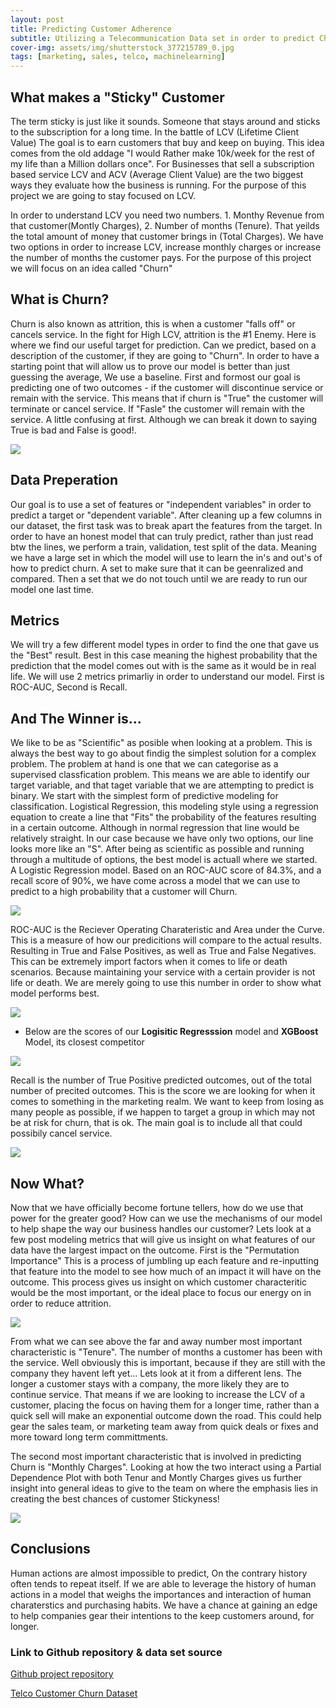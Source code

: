 ```yaml
---
layout: post
title: Predicting Customer Adherence
subtitle: Utilizing a Telecommunication Data set in order to predict Churn
cover-img: assets/img/shutterstock_377215789_0.jpg
tags: [marketing, sales, telco, machinelearning]
---
```


## What makes a "Sticky" Customer

The term sticky is just like it sounds. Someone that stays around and sticks to the subscription for a long time. In the battle of LCV (Lifetime Client Value) The goal is to earn customers that buy and keep on buying. This idea comes from the old addage "I would Rather make 10k/week for the rest of my life than a Million dollars once". For Businesses that sell a subscription based service LCV and ACV (Average Client Value) are the two biggest ways they evaluate how the business is running. For the purpose of this project we are going to stay focused on LCV. 

In order to understand LCV you need two numbers. 1. Monthy Revenue from that customer(Montly Charges), 2. Number of months (Tenure). That yeilds the total amount of money that customer brings in (Total Charges). We have two options in order to increase LCV, increase monthly charges or increase the number of months the customer pays. For the purpose of this project we will focus on an idea called "Churn"

## What is Churn?

Churn is also known as attrition, this is when a customer "falls off" or cancels service. In the fight for High LCV, attrition is the #1 Enemy. Here is where we find our useful target for prediction. Can we predict, based on a description of the customer, if they are going to "Churn". In order to have a starting point that will allow us to prove our model is better than just guessing the average, We use a baseline. First and formost our goal is predicting one of two outcomes - if the customer will discontinue service or remain with the service. This means that if churn is "True" the customer will terminate or cancel service. If "Fasle" the customer will remain with the service. A little confusing at first. Although we can break it down to saying True is bad and False is good!. 

<img src="/assets/img/carbon (1).png">

## Data Preperation

Our goal is to use a set of features or "independent variables" in order to predict a target or "dependent variable". After cleaning up a few columns in our dataset, the first task was to break apart the features from the target. In order to have an honest model that can truly predict, rather than just read btw the lines, we perform a train, validation, test split of the data. Meaning we have a large set in which the model will use to learn the in's and out's of how to predict churn. A set to make sure that it can be geenralized and compared. Then a set that we do not touch until we are ready to run our model one last time.

## Metrics

We will try a few different model types in order to find the one that gave us the "Best" result. Best in this case meaning the highest probability that the prediction that the model comes out with is the same as it would be in real life. We will use 2 metrics primarliy in order to understand our model. First is ROC-AUC, Second is Recall.

## And The Winner is...

We like to be as "Scientific" as posible when looking at a problem. This is always the best way to go about findig the simplest solution for a complex problem. The problem at hand is one that we can categorise as a supervised classfication problem. This means we are able to identify our target variable, and that taget variable that we are attempting to predict is binary. We start with the simplest form of predictive modeling for classification. Logistical Regression, this modeling style using a regression equation to create a line that "Fits" the probability of the features resulting in a certain outcome. Although in normal regression that line would be relatively straight. In our case because we have only two options, our line looks more like an "S". After being as scientific as possible and running through a multitude of options, the best model is actuall where we started. A Logistic Regression model. Based on an ROC-AUC score of 84.3%, and a recall score of 90%, we have come across a model that we can use to predict to a high probability that a customer will Churn.

<img src="/assets/img/lin model.png"> 

ROC-AUC is the Reciever Operating Charateristic and Area under the Curve. This is a measure of how our predicitions will compare to the actual results. Resulting in True and False Positives, as well as True and False Negatives. This can be extremely import factors when it comes to life or death scenarios. Because maintaining your service with a certain provider is not life or death. We are merely going to use this number in order to show what model performs best. 

<img src="/assets/img/ROC-AUC-curve.png">

- Below are the scores of our **Logisitic Regresssion** model and **XGBoost** Model, its closest competitor

<img src="/assets/img/ROC-AUC-carbon.png">

Recall is the number of True Positive predicted outcomes, out of the total number of precited outcomes. This is the score we are looking for when it comes to something in the marketing realm. We want to keep from losing as many people as possible, if we happen to target a group in which may not be at risk for churn, that is ok. The main goal is to include all that could possibily cancel service.  

<img src="/assets/img/carbon (2).png">

## Now What? 

Now that we have officially become fortune tellers, how do we use that power for the greater good? How can we use the mechanisms of our model to help shape the way our business handles our customer? Lets look at a few post modeling metrics that will give us insight on what features of our data have the largest impact on the outcome. First is the "Permutation Importance" This is a process of jumbling up each feature and re-inputting that feature into the model to see how much of an impact it will have on the outcome. This process gives us insight on which customer characteritic would be the most important, or the ideal place to focus our energy on in order to reduce attrition.

<img src="/assets/img/newplot.png">

From what we can see above the far and away number most important characteristic is "Tenure". The number of months a customer has been with the service. Well obviously this is important, because if they are still with the company they havent left yet... Lets look at it from a different lens. The longer a customer stays with a company, the more likely they are to continue service. That means if we are looking to increase the LCV of a customer, placing the focus on having them for a longer time, rather than a quick sell will make an exponential outcome down the road. This could help gear the sales team, or marketing team away from quick deals or fixes and more toward long term committments. 

The second most important characteristic that is involved in predicting Churn is "Monthly Charges". Looking at how the two interact using a Partial Dependence Plot with both Tenur and Montly Charges gives us further insight into general ideas to give to the team on where the emphasis lies in creating the best chances of customer Stickyness! 

<img src="/assets/img/pdpinteract.png">

## Conclusions

Human actions are almost impossible to predict, On the contrary history often tends to repeat itself. If we are able to leverage the history of human actions in a model that weighs the importances and interaction of human charaterstics and purchasing habits. We have a chance at gaining an edge to help companies gear their intentions to the keep customers around, for longer. 

### Link to Github repository & data set source 

[Github project repository](https://github.com/trevorwjames/Build_week2)

[Telco Customer Churn Dataset](https://www.kaggle.com/palashfendarkar/wa-fnusec-telcocustomerchurn)


